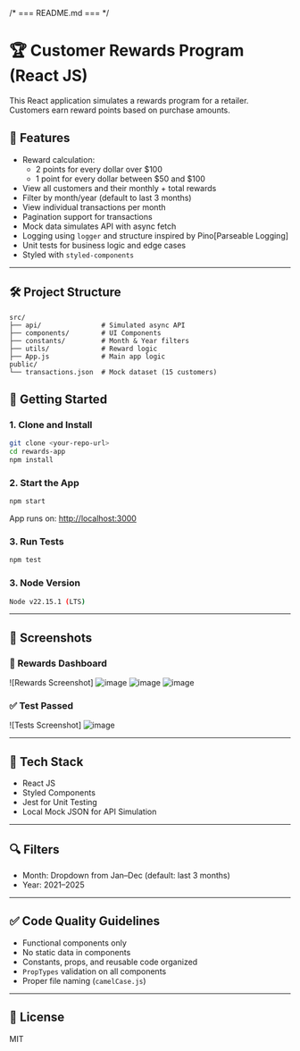 /* === README.md === */

# 🏆 Customer Rewards Program (React JS)

This React application simulates a rewards program for a retailer. Customers earn reward points based on purchase amounts.

## 🎯 Features
- Reward calculation: 
  - 2 points for every dollar over $100
  - 1 point for every dollar between $50 and $100
- View all customers and their monthly + total rewards
- Filter by month/year (default to last 3 months)
- View individual transactions per month
- Pagination support for transactions
- Mock data simulates API with async fetch
- Logging using `logger` and structure inspired by Pino[Parseable Logging]
- Unit tests for business logic and edge cases
- Styled with `styled-components`

---

## 🛠️ Project Structure
```
src/
├── api/               # Simulated async API
├── components/        # UI Components
├── constants/         # Month & Year filters
├── utils/             # Reward logic
├── App.js             # Main app logic
public/
└── transactions.json  # Mock dataset (15 customers)
```

## 🚀 Getting Started

### 1. Clone and Install
```bash
git clone <your-repo-url>
cd rewards-app
npm install
```

### 2. Start the App
```bash
npm start
```
App runs on: [http://localhost:3000](http://localhost:3000)

### 3. Run Tests
```bash
npm test
```


### 3. Node Version
```bash
Node v22.15.1 (LTS)
```
---

## 📸 Screenshots
### 🧾 Rewards Dashboard
![Rewards Screenshot]
![image](https://github.com/user-attachments/assets/9528fed2-4724-4a7f-9215-ab4616d50e65)
![image](https://github.com/user-attachments/assets/e3aeba29-10b3-4207-a9ae-31fabc355dae)
![image](https://github.com/user-attachments/assets/019d6655-532e-4e85-9e3b-3bd78edfa735)




### ✅ Test Passed
![Tests Screenshot]
![image](https://github.com/user-attachments/assets/2caafff0-5824-4352-aa0f-fb1d17bdf028)


---

## 📌 Tech Stack
- React JS 
- Styled Components
- Jest for Unit Testing
- Local Mock JSON for API Simulation

---

## 🔍 Filters
- Month: Dropdown from Jan–Dec (default: last 3 months)
- Year: 2021–2025

---

## ✅ Code Quality Guidelines
- Functional components only
- No static data in components
- Constants, props, and reusable code organized
- `PropTypes` validation on all components
- Proper file naming (`camelCase.js`)

---

## 📄 License
MIT
